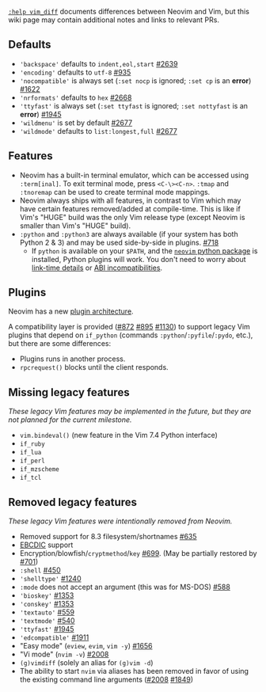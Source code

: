 [`:help vim_diff`](http://neovim.io/doc/user/vim_diff.html#vim-differences) documents differences between Neovim and Vim, but this wiki page may contain additional notes and links to relevant PRs.

## Defaults

* `'backspace'` defaults to `indent,eol,start` [#2639](https://github.com/neovim/neovim/pull/2639)
* `'encoding'` defaults to `utf-8` [#935](https://github.com/neovim/neovim/pull/935)
* `'nocompatible'` is always set (`:set nocp` is ignored; `:set cp` is an **error**) [#1622](https://github.com/neovim/neovim/pull/1622)
* `'nrformats'` defaults to `hex` [#2668](https://github.com/neovim/neovim/pull/2668)
* `'ttyfast'` is always set (`:set ttyfast` is ignored; `:set nottyfast` is an **error**) [#1945](https://github.com/neovim/neovim/pull/1945)
* `'wildmenu'` is set by default [#2677](https://github.com/neovim/neovim/pull/2677)
* `'wildmode'` defaults to `list:longest,full` [#2677](https://github.com/neovim/neovim/pull/2677)

## Features

* Neovim has a built-in terminal emulator, which can be accessed using `:term[inal]`. To exit terminal mode, press `<C-\><C-n>`. `:tmap` and `:tnoremap` can be used to create terminal mode mappings.
* Neovim always ships with all features, in contrast to Vim which may have certain features removed/added at compile-time. This is like if Vim's "HUGE" build was the only Vim release type (except Neovim is smaller than Vim's "HUGE" build).
* `:python` and `:python3` are always available (if your system has both Python 2 & 3) and may be used side-by-side in plugins. [#718](https://github.com/neovim/neovim/issues/718#issuecomment-47589739)
    * If `python` is available on your `$PATH`, and the [`neovim` python package](https://pypi.python.org/pypi/neovim/) is installed, Python plugins will work. You don't need to worry about [link-time details](https://github.com/Valloric/YouCompleteMe/issues/8#issuecomment-34374807) or [ABI incompatibilities](https://groups.google.com/d/msg/vim_use/l8TY2EiXNwk/A9Ef-ozbjKoJ).

## Plugins

Neovim has a new [plugin architecture](Plugin-UI-architecture).


A compatibility layer is provided ([#872](https://github.com/neovim/neovim/pull/872) [#895](https://github.com/neovim/neovim/pull/895) [#1130](https://github.com/neovim/neovim/pull/1130)) to support legacy Vim plugins that depend on
`if_python` (commands `:python`/`:pyfile`/`:pydo`, etc.), but there are some differences:

- Plugins runs in another process.
- `rpcrequest()` blocks until the client responds.

## Missing legacy features
 
*These legacy Vim features may be implemented in the future, but they are not planned for the current milestone.*

* `vim.bindeval()` (new feature in the Vim 7.4 Python interface)
* `if_ruby`
* `if_lua`
* `if_perl`
* `if_mzscheme`
* `if_tcl`

## Removed legacy features

*These legacy Vim features were intentionally removed from Neovim.*

* Removed support for 8.3 filesystem/shortnames [#635](https://github.com/neovim/neovim/pull/635)
* [EBCDIC](https://en.wikipedia.org/wiki/EBCDIC) support
* Encryption/blowfish/`cryptmethod`/`key` [#699](https://github.com/neovim/neovim/pull/699). (May be partially restored by [#701](https://github.com/neovim/neovim/issues/701))
* `:shell` [#450](https://github.com/neovim/neovim/pull/450)
* `'shelltype'` [#1240](https://github.com/neovim/neovim/pull/1240)
* `:mode` does not accept an argument (this was for MS-DOS) [#588](https://github.com/neovim/neovim/pull/588)
* `'bioskey'` [#1353](https://github.com/neovim/neovim/pull/1353)
* `'conskey'` [#1353](https://github.com/neovim/neovim/pull/1353)
* `'textauto'` [#559](https://github.com/neovim/neovim/pull/559)
* `'textmode'` [#540](https://github.com/neovim/neovim/pull/540)
* `'ttyfast'` [#1945](https://github.com/neovim/neovim/issues/1945)
* `'edcompatible'` [#1911](https://github.com/neovim/neovim/issues/1911)
* "Easy mode" (`eview`, `evim`, `vim -y`) [#1656](https://github.com/neovim/neovim/pull/1656)
* "Vi mode" (`nvim -v`) [#2008](https://github.com/neovim/neovim/pull/2008)
* `(g)vimdiff` (solely an alias for `(g)vim -d`) 
* The ability to start `nvim` via aliases has been removed in favor
of using the existing command line arguments ([#2008](https://github.com/neovim/neovim/pull/2008) [#1849](https://github.com/neovim/neovim/pull/1849))